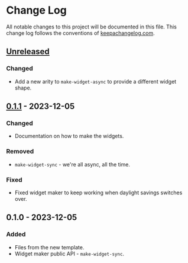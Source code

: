 # Change Log
All notable changes to this project will be documented in this file. This change log follows the conventions of [keepachangelog.com](http://keepachangelog.com/).

## [Unreleased]
### Changed
- Add a new arity to `make-widget-async` to provide a different widget shape.

## [0.1.1] - 2023-12-05
### Changed
- Documentation on how to make the widgets.

### Removed
- `make-widget-sync` - we're all async, all the time.

### Fixed
- Fixed widget maker to keep working when daylight savings switches over.

## 0.1.0 - 2023-12-05
### Added
- Files from the new template.
- Widget maker public API - `make-widget-sync`.

[Unreleased]: https://sourcehost.site/your-name/day-5/compare/0.1.1...HEAD
[0.1.1]: https://sourcehost.site/your-name/day-5/compare/0.1.0...0.1.1
